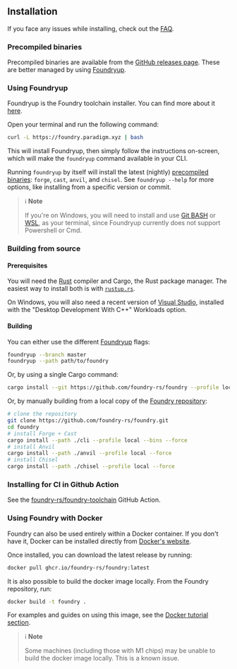 ## Installation

If you face any issues while installing, check out the [FAQ](../faq.md).

### Precompiled binaries

Precompiled binaries are available from the [GitHub releases page](https://github.com/foundry-rs/foundry/releases).
These are better managed by using [Foundryup](#using-foundryup).

### Using Foundryup

Foundryup is the Foundry toolchain installer. You can find more about it [here](https://github.com/foundry-rs/foundry/blob/master/foundryup/README.md).

Open your terminal and run the following command:

```sh
curl -L https://foundry.paradigm.xyz | bash
```

This will install Foundryup, then simply follow the instructions on-screen,
which will make the `foundryup` command available in your CLI.

Running `foundryup` by itself will install the latest (nightly) [precompiled binaries](#precompiled-binaries): `forge`, `cast`, `anvil`, and `chisel`.
See `foundryup --help` for more options, like installing from a specific version or commit.

> ℹ️ **Note**
>
> If you're on Windows, you will need to install and use [Git BASH](https://gitforwindows.org/) or [WSL](https://learn.microsoft.com/en-us/windows/wsl/install),
> as your terminal, since Foundryup currently does not support Powershell or Cmd.

### Building from source

#### Prerequisites

You will need the [Rust](https://rust-lang.org) compiler and Cargo, the Rust package manager.
The easiest way to install both is with [`rustup.rs`](https://rustup.rs/).

On Windows, you will also need a recent version of [Visual Studio](https://visualstudio.microsoft.com/downloads/),
installed with the "Desktop Development With C++" Workloads option.

#### Building

You can either use the different [Foundryup](#using-foundryup) flags:

```sh
foundryup --branch master
foundryup --path path/to/foundry
```

Or, by using a single Cargo command:

```sh
cargo install --git https://github.com/foundry-rs/foundry --profile local forge cast chisel anvil
```

Or, by manually building from a local copy of the [Foundry repository](https://github.com/foundry-rs/foundry):

```sh
# clone the repository
git clone https://github.com/foundry-rs/foundry.git
cd foundry
# install Forge + Cast
cargo install --path ./cli --profile local --bins --force
# install Anvil
cargo install --path ./anvil --profile local --force
# install Chisel
cargo install --path ./chisel --profile local --force
```

### Installing for CI in Github Action

See the [foundry-rs/foundry-toolchain](https://github.com/foundry-rs/foundry-toolchain) GitHub Action.

### Using Foundry with Docker

Foundry can also be used entirely within a Docker container. If you don't have it, Docker can be installed directly from [Docker's website](https://docs.docker.com/get-docker/).

Once installed, you can download the latest release by running:

```sh
docker pull ghcr.io/foundry-rs/foundry:latest
```

It is also possible to build the docker image locally. From the Foundry repository, run:

```sh
docker build -t foundry .
```

For examples and guides on using this image, see the [Docker tutorial section](../tutorials/foundry-docker).

> ℹ️ **Note**
>
> Some machines (including those with M1 chips) may be unable to build the docker image locally. This is a known issue.
